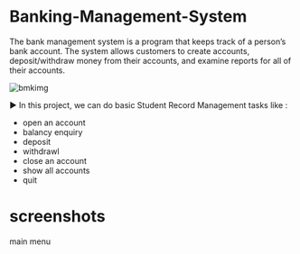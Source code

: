 # Banking-Management-System
The bank management system is a program that keeps track of a person’s bank account. The system allows customers to create accounts, deposit/withdraw money from their accounts, and examine reports for all of their accounts.

![bmkimg](https://user-images.githubusercontent.com/118240899/201843652-2430a20c-a5cc-47af-bb09-815137863d70.jpeg)


▶️ In this project, we can do basic Student Record Management tasks like :
 - open an account
 - balancy enquiry
 - deposit
 - withdrawl
 - close an account
 - show all accounts
 - quit




# __screenshots__
main menu

